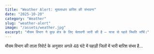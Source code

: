 ```yaml
---
title: "Weather Alert: मूसलाधार बारिश की संभावना"
date: "2025-10-20"
category: "Weather"
slug: "weather-alert"
image: "/assets/weather.jpg"
excerpt: "मौसम विभाग ने कुछ क्षेत्र के लिए चेतावनी जारी की है — यात्रा से पहले स्थिति जाँचें।"
---
```


मौसम विभाग की ताज़ा रिपोर्ट के अनुसार अगले 48 घंटे में पहाड़ी जिलों में भारी बारिश संभव है...
